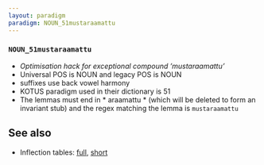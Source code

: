 ```yaml
---
layout: paradigm
paradigm: NOUN_51mustaraamattu
---
```

### ` NOUN_51mustaraamattu `

* _Optimisation hack for exceptional compound ’mustaraamattu’_
* Universal POS is NOUN and legacy POS is NOUN
* suffixes use back vowel harmony
* KOTUS paradigm used in their dictionary is 51
* The lemmas must end in * araamattu * (which will be deleted to form an invariant stub) and the regex matching the lemma is ` mustaraamattu `

## See also

* Inflection tables: [full](gen/5/mustaraamattu.html), [short](gen/5/mustaraamattu_wikt.html)

